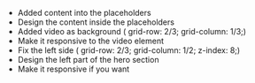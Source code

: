 - Added content into the placeholders
- Design the content inside the placeholders
- Added video as background ( grid-row: 2/3; grid-column: 1/3;)
- Make it responsive to the video element
- Fix the left side ( grid-row: 2/3; grid-column: 1/2; z-index: 8;)
- Design the left part of the hero section
- Make it responsive if you want
